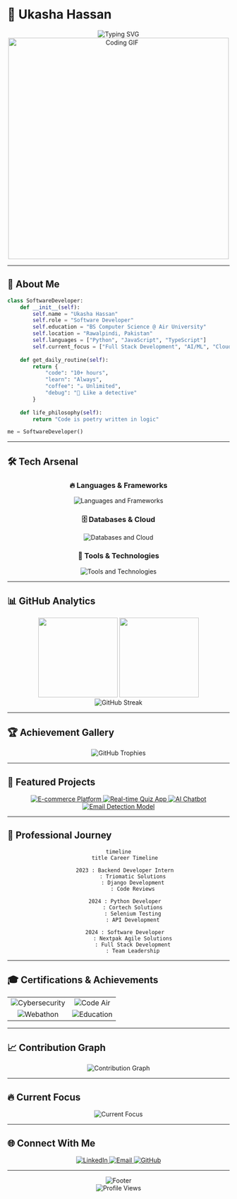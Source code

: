 # 🚀 Ukasha Hassan

<div align="center">
  <img src="https://readme-typing-svg.herokuapp.com?font=Fira+Code&weight=600&size=28&duration=3000&pause=1000&color=00D9FF&center=true&vCenter=true&multiline=true&width=600&height=100&lines=Software+Developer;Full+Stack+Engineer;AI+Enthusiast" alt="Typing SVG" />
</div>

<div align="center">
  <img src="https://user-images.githubusercontent.com/74038190/225813708-98b745f2-7d22-48cf-9150-083f1b00d6c9.gif" width="500" alt="Coding GIF"/>
</div>

---

## 🎯 About Me

```python
class SoftwareDeveloper:
    def __init__(self):
        self.name = "Ukasha Hassan"
        self.role = "Software Developer"
        self.education = "BS Computer Science @ Air University"
        self.location = "Rawalpindi, Pakistan"
        self.languages = ["Python", "JavaScript", "TypeScript"]
        self.current_focus = ["Full Stack Development", "AI/ML", "Cloud Computing"]
        
    def get_daily_routine(self):
        return {
            "code": "10+ hours",
            "learn": "Always",
            "coffee": "☕ Unlimited",
            "debug": "🐛 Like a detective"
        }
    
    def life_philosophy(self):
        return "Code is poetry written in logic"

me = SoftwareDeveloper()
```

---

## 🛠️ Tech Arsenal

<div align="center">

### 🔥 Languages & Frameworks
<img src="https://skillicons.dev/icons?i=python,js,django,flask,fastapi,react,nodejs,dotnet" alt="Languages and Frameworks" />

### 🗄️ Databases & Cloud
<img src="https://skillicons.dev/icons?i=postgresql,mongodb,redis,sqlite,aws,linux,docker,git" alt="Databases and Cloud" />

### 🔧 Tools & Technologies
<img src="https://skillicons.dev/icons?i=selenium,github,vscode,postman,figma,nginx" alt="Tools and Technologies" />

</div>

---

## 📊 GitHub Analytics

<div align="center">
  <img height="180em" src="https://github-readme-stats.vercel.app/api?username=ukasha-hassan&show_icons=true&theme=tokyonight&include_all_commits=true&count_private=true&hide_border=true&bg_color=0D1117&title_color=00D9FF&icon_color=00D9FF&text_color=FFFFFF"/>
  <img height="180em" src="https://github-readme-stats.vercel.app/api/top-langs/?username=ukasha-hassan&layout=compact&langs_count=8&theme=tokyonight&hide_border=true&bg_color=0D1117&title_color=00D9FF&text_color=FFFFFF"/>
</div>

<div align="center">
  <img src="https://github-readme-streak-stats.herokuapp.com/?user=ukasha-hassan&theme=tokyonight&hide_border=true&background=0D1117&stroke=00D9FF&ring=00D9FF&fire=FF6B6B&currStreakLabel=00D9FF" alt="GitHub Streak"/>
</div>

---

## 🏆 Achievement Gallery

<div align="center">
  <img src="https://github-profile-trophy.vercel.app/?username=ukasha-hassan&theme=tokyonight&no-frame=true&no-bg=true&margin-w=4&row=1" alt="GitHub Trophies"/>
</div>

---

## 🚀 Featured Projects

<div align="center">

<a href="https://github.com/ukasha-hassan/ecommerce-platform">
  <img src="https://github-readme-stats.vercel.app/api/pin/?username=ukasha-hassan&repo=ecommerce-platform&theme=tokyonight&hide_border=true&bg_color=0D1117&title_color=00D9FF&text_color=FFFFFF" alt="E-commerce Platform"/>
</a>

<a href="https://github.com/ukasha-hassan/realtime-quiz-app">
  <img src="https://github-readme-stats.vercel.app/api/pin/?username=ukasha-hassan&repo=realtime-quiz-app&theme=tokyonight&hide_border=true&bg_color=0D1117&title_color=00D9FF&text_color=FFFFFF" alt="Real-time Quiz App"/>
</a>

<a href="https://github.com/ukasha-hassan/ai-chatbot">
  <img src="https://github-readme-stats.vercel.app/api/pin/?username=ukasha-hassan&repo=ai-chatbot&theme=tokyonight&hide_border=true&bg_color=0D1117&title_color=00D9FF&text_color=FFFFFF" alt="AI Chatbot"/>
</a>

<a href="https://github.com/ukasha-hassan/email-detection-model">
  <img src="https://github-readme-stats.vercel.app/api/pin/?username=ukasha-hassan&repo=email-detection-model&theme=tokyonight&hide_border=true&bg_color=0D1117&title_color=00D9FF&text_color=FFFFFF" alt="Email Detection Model"/>
</a>

</div>

---

## 💼 Professional Journey

<div align="center">

```mermaid
timeline
    title Career Timeline
    
    2023 : Backend Developer Intern
         : Triomatic Solutions
         : Django Development
         : Code Reviews
    
    2024 : Python Developer
         : Cortech Solutions
         : Selenium Testing
         : API Development
    
    2024 : Software Developer
         : Nextpak Agile Solutions
         : Full Stack Development
         : Team Leadership
```

</div>

---

## 🎓 Certifications & Achievements

<div align="center">
  <table>
    <tr>
      <td align="center">
        <img src="https://img.shields.io/badge/🔒-Cybersecurity%20Foundations-blue?style=for-the-badge&logo=security&logoColor=white" alt="Cybersecurity"/>
      </td>
      <td align="center">
        <img src="https://img.shields.io/badge/💻-Code%20Air%202.0%20%26%203.0-green?style=for-the-badge&logo=code&logoColor=white" alt="Code Air"/>
      </td>
    </tr>
    <tr>
      <td align="center">
        <img src="https://img.shields.io/badge/🏆-Webathon%20Participant-orange?style=for-the-badge&logo=trophy&logoColor=white" alt="Webathon"/>
      </td>
      <td align="center">
        <img src="https://img.shields.io/badge/🎓-BS%20Computer%20Science-purple?style=for-the-badge&logo=graduation-cap&logoColor=white" alt="Education"/>
      </td>
    </tr>
  </table>
</div>

---

## 📈 Contribution Graph

<div align="center">
  <img src="https://github-readme-activity-graph.vercel.app/graph?username=ukasha-hassan&bg_color=0D1117&color=00D9FF&line=00D9FF&point=FF6B6B&area=true&hide_border=true" alt="Contribution Graph"/>
</div>

---

## 🔥 Current Focus

<div align="center">
  <img src="https://readme-typing-svg.herokuapp.com?font=Fira+Code&weight=500&size=18&duration=2000&pause=1000&color=00D9FF&center=true&vCenter=true&width=600&lines=Building+Scalable+Web+Applications;Exploring+AI+%26+Machine+Learning;Mastering+Cloud+Technologies;Contributing+to+Open+Source" alt="Current Focus"/>
</div>

---

## 🌐 Connect With Me

<div align="center">
  <a href="https://linkedin.com/in/ukasha-hassan-b68133272">
    <img src="https://img.shields.io/badge/LinkedIn-0077B5?style=for-the-badge&logo=linkedin&logoColor=white" alt="LinkedIn"/>
  </a>
  <a href="mailto:ukasha.hassan.dev@gmail.com">
    <img src="https://img.shields.io/badge/Email-D14836?style=for-the-badge&logo=gmail&logoColor=white" alt="Email"/>
  </a>
  <a href="https://github.com/ukasha-hassan">
    <img src="https://img.shields.io/badge/GitHub-100000?style=for-the-badge&logo=github&logoColor=white" alt="GitHub"/>
  </a>
</div>

---

<div align="center">
  <img src="https://capsule-render.vercel.app/api?type=waving&color=gradient&customColorList=6,11,20&height=150&section=footer&text=Thanks%20for%20visiting!&fontSize=42&fontColor=ffffff&animation=twinkling" alt="Footer"/>
</div>

<div align="center">
  <img src="https://komarev.com/ghpvc/?username=ukasha-hassan&label=Profile%20Views&color=00D9FF&style=flat-square" alt="Profile Views"/>
</div>
